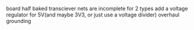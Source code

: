 board half baked
transciever nets are incomplete for 2 types
add a voltage regulator for 5V(and maybe 3V3, or just use a voltage divider)
overhaul grounding
